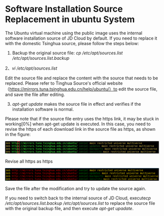 # Software Installation Source Replacement in ubuntu System

The Ubuntu virtual machine using the public image uses the internal software installation source of JD Cloud by default. If you need to replace it with the domestic Tsinghua source, please follow the steps below:

1. Backup the original source file: *cp /etc/apt/sources.list /etc/apt/sources.list.backup*

2、*vi /etc/apt/sources.list*

Edit the source file and replace the content with the source that needs to be replaced. Please refer to Tinghua Source's official website（https://mirrors.tuna.tsinghua.edu.cn/help/ubuntu/）to edit the source file, and save the file after editing.

3. *apt-get update* makes the source file in effect and verifies if the installation software is normal.

Please note that if the source file entry uses the https link, it may be stuck in working[0%] when apt-get update is executed. In this case, you need to revise the https of each download link in the source file as https, as shown in the figure:

![](https://github.com/jdcloudcom/cn/blob/cn-VirtualMachine-Linux/image/Elastic-Compute/Virtual-Machine/Linux/ubuntu%E7%B3%BB%E7%BB%9F%E6%9B%B4%E6%8D%A2%E8%BD%AF%E4%BB%B6%E5%AE%89%E8%A3%85%E6%BA%9001.png)

Revise all https as https

![](https://github.com/jdcloudcom/cn/blob/cn-VirtualMachine-Linux/image/Elastic-Compute/Virtual-Machine/Linux/ubuntu%E7%B3%BB%E7%BB%9F%E6%9B%B4%E6%8D%A2%E8%BD%AF%E4%BB%B6%E5%AE%89%E8%A3%85%E6%BA%9002.png)

Save the file after the modification and try to update the source again.

If you need to switch back to the internal source of JD Cloud, execute*cp /etc/apt/sources.list.backup /etc/apt/sources.list* to replace the source file with the original backup file, and then execute *apt-get upadate*.
